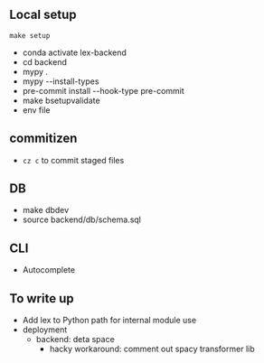 ## Local setup

```
make setup
```

- conda activate lex-backend
- cd backend
- mypy .
- mypy --install-types
- pre-commit install --hook-type pre-commit
- make bsetupvalidate
- env file

## commitizen
- `cz c` to commit staged files

## DB
- make dbdev
- source backend/db/schema.sql

## CLI
- Autocomplete

## To write up
- Add lex to Python path for internal module use
- deployment
  - backend: deta space
    - hacky workaround: comment out spacy transformer lib
